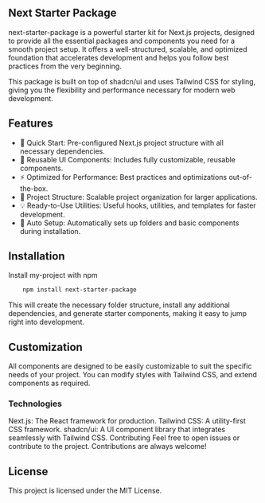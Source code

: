 ## Next Starter Package

next-starter-package is a powerful starter kit for Next.js projects, designed to provide all the essential packages and components you need for a smooth project setup. It offers a well-structured, scalable, and optimized foundation that accelerates development and helps you follow best practices from the very beginning.

This package is built on top of shadcn/ui and uses Tailwind CSS for styling, giving you the flexibility and performance necessary for modern web development.

## Features

- 🚀 Quick Start: Pre-configured Next.js project structure with all necessary dependencies.
- 🎨 Reusable UI Components: Includes fully customizable, reusable components.
- ⚡ Optimized for Performance: Best practices and optimizations out-of-the-box.
- 📂 Project Structure: Scalable project organization for larger applications.
- 💡 Ready-to-Use Utilities: Useful hooks, utilities, and templates for faster development.
- 🔄 Auto Setup: Automatically sets up folders and basic components during installation.



## Installation

Install my-project with npm

```bash
    npm install next-starter-package
```
    

This will create the necessary folder structure, install any additional dependencies, and generate starter components, making it easy to jump right into development.

## Customization
All components are designed to be easily customizable to suit the specific needs of your project. You can modify styles with Tailwind CSS, and extend components as required.

### Technologies
Next.js: The React framework for production.
Tailwind CSS: A utility-first CSS framework.
shadcn/ui: A UI component library that integrates seamlessly with Tailwind CSS.
Contributing
Feel free to open issues or contribute to the project. Contributions are always welcome!

## License
This project is licensed under the MIT License.
